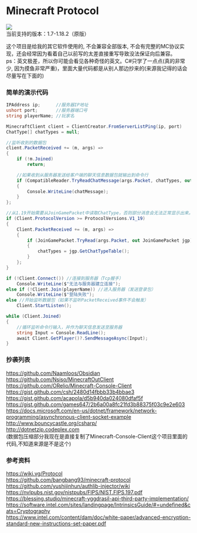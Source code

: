 # Minecraft Protocol
![](https://github.com/chawolbaka/MinecraftProtocol/workflows/build/badge.svg)  
当前支持的版本：1.7-1.18.2（原版）

这个项目是给我的其它软件使用的, 不会兼容全部版本, 不会有完整的MC协议实现，还会经常因为看着自己以前写的太差直接重写导致没法保证向后兼容。    
ps：英文极差，所以你可能会看见各种奇怪的英文。C#只学了一点点(真的非常少, 因为摸鱼非常严重)，里面大量代码都是从别人那边抄来的(来源我记得的话会尽量写在下面的)
   
   
### 简单的演示代码
```C#
IPAddress ip;      //服务器IP地址
ushort port;       //服务器端口号
string playerName; //玩家名

MinecraftClient client = ClientCreator.FromServerListPing(ip, port)
ChatType[] chatTypes = null;

//监听收到的数据包
client.PacketReceived += (m, args) =>
{
    if (!m.Joined)
        return;

    //如果收到从服务器发送给客户端的聊天信息数据包就输出到命令行
    if (CompatibleReader.TryReadChatMessage(args.Packet, chatTypes, out var chatMessage))
    {
        Console.WriteLine(chatMessage);
    }
};

//从1.19开始需要从JoinGamePacket中读取ChatType，否则部分消息会无法正常显示出来。
if (Client.ProtocolVersion >= ProtocolVersions.V1_19)
{
    Client.PacketReceived += (m, args) =>
    {
        if (JoinGamePacket.TryRead(args.Packet, out JoinGamePacket jgp))
        {
            chatTypes = jgp.GetChatTypeTable();
        }
    };
}

if (!Client.Connect()) //连接到服务器（Tcp握手）
    Console.WriteLine($"无法与服务器建立连接");
else if (!Client.Join(playerName)) //进入服务器（发送登录包）
    Console.WriteLine($"登陆失败");
else //开始监听数据包（如果不监听PacketReceived事件不会触发）
    Client.StartListen(); 

while (Client.Joined)
{
    //循环监听命令行输入，并作为聊天信息发送至服务器
    string Input = Console.ReadLine();
    await Client.GetPlayer()?.SendMessageAsync(Input);
}
```    
            
### 抄袭列表
https://github.com/Naamloos/Obsidian  
https://github.com/Nsiso/MinecraftOutClient  
https://github.com/ORelio/Minecraft-Console-Client  
https://gist.github.com/csh/2480d14fbbb33b4bbae3  
https://gist.github.com/acapola/d5b940da024080dfaf5f    
https://gist.github.com/games647/2b6a00a8fc21fd3b88375f03c9e2e603  
https://docs.microsoft.com/en-us/dotnet/framework/network-programming/asynchronous-client-socket-example  
http://www.bouncycastle.org/csharp/  
http://dotnetzip.codeplex.com  
(数据包压缩部分我现在是直接复制了Minecraft-Console-Client这个项目里面的代码,不知道来源是不是这个)  
### 参考资料
https://wiki.vg/Protocol  
https://github.com/bangbang93/minecraft-protocol  
https://github.com/yushijinhun/authlib-injector/wiki
https://nvlpubs.nist.gov/nistpubs/FIPS/NIST.FIPS.197.pdf    
https://blessing.studio/minecraft-yggdrasil-api-third-party-implementation/  
https://software.intel.com/sites/landingpage/IntrinsicsGuide/#=undefined&cats=Cryptography  
https://www.intel.com/content/dam/doc/white-paper/advanced-encryption-standard-new-instructions-set-paper.pdf  

